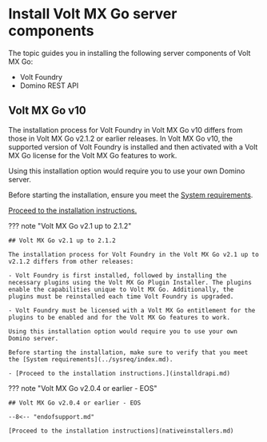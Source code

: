 # Install Volt MX Go server components

The topic guides you in installing the following server components of Volt MX Go:

- Volt Foundry
- Domino REST API

## Volt MX Go v10

The installation process for Volt Foundry in Volt MX Go v10 differs from those in Volt MX Go v2.1.2 or earlier releases. In Volt MX Go v10, the supported version of Volt Foundry is installed and then activated with a Volt MX Go license for the Volt MX Go features to work.

Using this installation option would require you to use your own Domino server.

Before starting the installation, ensure you meet the [System requirements](../sysreq/index.md).  

[Proceed to the installation instructions.](installv10.md)

??? note "Volt MX Go v2.1 up to 2.1.2"

    ## Volt MX Go v2.1 up to 2.1.2

    The installation process for Volt Foundry in the Volt MX Go v2.1 up to v2.1.2 differs from other releases:

    - Volt Foundry is first installed, followed by installing the necessary plugins using the Volt MX Go Plugin Installer. The plugins enable the capabilities unique to Volt MX Go. Additionally, the plugins must be reinstalled each time Volt Foundry is upgraded.

    - Volt Foundry must be licensed with a Volt MX Go entitlement for the plugins to be enabled and for the Volt MX Go features to work.

    Using this installation option would require you to use your own Domino server.

    Before starting the installation, make sure to verify that you meet the [System requirements](../sysreq/index.md).  

    - [Proceed to the installation instructions.](installdrapi.md)

??? note "Volt MX Go v2.0.4 or earlier - EOS"

    ## Volt MX Go v2.0.4 or earlier - EOS

    --8<-- "endofsupport.md"

    [Proceed to the installation instructions](nativeinstallers.md)
